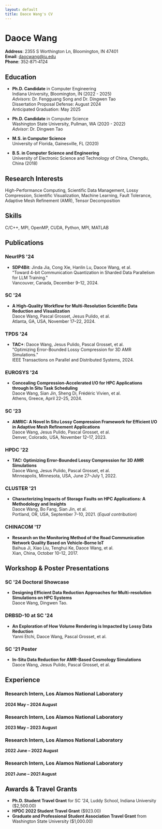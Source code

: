 ```yaml
---
layout: default
title: Daoce Wang's CV
---
```


# Daoce Wang

**Address**: 2355 S Worthington Ln, Bloomington, IN 47401  
**Email**: [daocwang@iu.edu](mailto:daocwang@iu.edu)  
**Phone**: 352‑871‑4124

## Education

- **Ph.D. Candidate** in Computer Engineering  
  Indiana University, Bloomington, IN (2022 - 2025)  
  *Advisors*: Dr. Fengguang Song and Dr. Dingwen Tao  
  Dissertation Proposal Defense: August 2024  
  Anticipated Graduation: May 2025

- **Ph.D. Candidate** in Computer Science  
  Washington State University, Pullman, WA (2020 - 2022)  
  *Advisor*: Dr. Dingwen Tao

- **M.S. in Computer Science**  
  University of Florida, Gainesville, FL (2020)

- **B.S. in Computer Science and Engineering**  
  University of Electronic Science and Technology of China, Chengdu, China (2018)

## Research Interests

High-Performance Computing, Scientific Data Management, Lossy Compression, Scientific Visualization, Machine Learning, Fault Tolerance, Adaptive Mesh Refinement (AMR), Tensor Decomposition

## Skills

C/C++, MPI, OpenMP, CUDA, Python, MPI, MATLAB

## Publications

### NeurIPS '24
- **SDP4Bit**: Jinda Jia, Cong Xie, Hanlin Lu, Daoce Wang, et al.  
  "Toward 4-bit Communication Quantization in Sharded Data Parallelism for LLM Training."  
  Vancouver, Canada, December 9–12, 2024.

### SC '24
- **A High-Quality Workflow for Multi-Resolution Scientific Data Reduction and Visualization**  
  Daoce Wang, Pascal Grosset, Jesus Pulido, et al.  
  Atlanta, GA, USA, November 17–22, 2024.

### TPDS '24
- **TAC+**: Daoce Wang, Jesus Pulido, Pascal Grosset, et al.  
  "Optimizing Error-Bounded Lossy Compression for 3D AMR Simulations."  
  IEEE Transactions on Parallel and Distributed Systems, 2024.

### EUROSYS '24
- **Concealing Compression-Accelerated I/O for HPC Applications through In Situ Task Scheduling**  
  Daoce Wang, Sian Jin, Sheng Di, Frédéric Vivien, et al.  
  Athens, Greece, April 22–25, 2024.

### SC '23
- **AMRIC: A Novel In Situ Lossy Compression Framework for Efficient I/O in Adaptive Mesh Refinement Applications**  
  Daoce Wang, Jesus Pulido, Pascal Grosset, et al.  
  Denver, Colorado, USA, November 12–17, 2023.

### HPDC '22
- **TAC: Optimizing Error-Bounded Lossy Compression for 3D AMR Simulations**  
  Daoce Wang, Jesus Pulido, Pascal Grosset, et al.  
  Minneapolis, Minnesota, USA, June 27–July 1, 2022.

### CLUSTER '21
- **Characterizing Impacts of Storage Faults on HPC Applications: A Methodology and Insights**  
  Daoce Wang, Bo Fang, Sian Jin, et al.  
  Portland, OR, USA, September 7–10, 2021. (*Equal contribution*)

### CHINACOM '17
- **Research on the Monitoring Method of the Road Communication Network Quality Based on Vehicle-Borne IoT**  
  Baihua Ji, Xiao Liu, Tenghui Ke, Daoce Wang, et al.  
  Xian, China, October 10–12, 2017.

## Workshop & Poster Presentations

### SC '24 Doctoral Showcase
- **Designing Efficient Data Reduction Approaches for Multi-resolution Simulations on HPC Systems**  
  Daoce Wang, Dingwen Tao.

### DRBSD-10 at SC '24
- **An Exploration of How Volume Rendering is Impacted by Lossy Data Reduction**  
  Yanni Etchi, Daoce Wang, Pascal Grosset, et al.

### SC '21 Poster
- **In-Situ Data Reduction for AMR-Based Cosmology Simulations**  
  Daoce Wang, Jesus Pulido, Pascal Grosset, et al.

## Experience

### Research Intern, Los Alamos National Laboratory
**2024 May – 2024 August**  

### Research Intern, Los Alamos National Laboratory
**2023 May – 2023 August**  

### Research Intern, Los Alamos National Laboratory
**2022 June – 2022 August**  

### Research Intern, Los Alamos National Laboratory
**2021 June – 2021 August**  

## Awards & Travel Grants

- **Ph.D. Student Travel Grant** for SC '24, Luddy School, Indiana University ($2,500.00)
- **HPDC 2022 Student Travel Grant** ($923.00)
- **Graduate and Professional Student Association Travel Grant** from Washington State University ($1,000.00)

